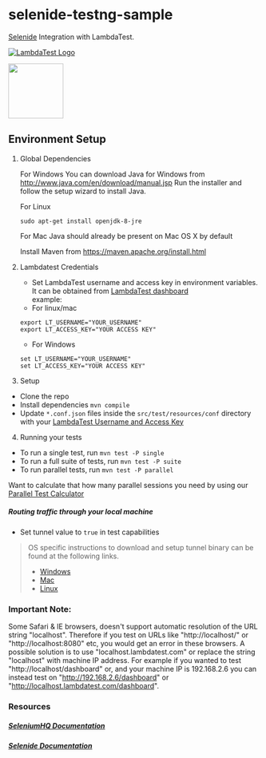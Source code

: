 # selenide-testng-sample

[Selenide](http://selenide.org/) Integration with LambdaTest.

<a href="https://www.automation.lambdatest.com">![LambdaTest Logo](https://www.lambdatest.com/static/images/logo.svg)</a>

<a href="http://selenide.org/"><img src ="http://selenide.org/images/selenide-logo-big.png" height = "110"></a>

## Environment Setup 
1. Global Dependencies
   
   For Windows
   You can download Java for Windows from http://www.java.com/en/download/manual.jsp 
   Run the installer and follow the setup wizard to install Java.
   
   For Linux
   ```
   sudo apt-get install openjdk-8-jre
   ```
   For Mac
   Java should already be present on Mac OS X by default
   
   Install Maven from https://maven.apache.org/install.html
   
2. Lambdatest Credentials
    * Set LambdaTest username and access key in environment variables. It can be obtained from [LambdaTest dashboard](https://automation.lambdatest.com/)    
    example:
    - For linux/mac
    ```
    export LT_USERNAME="YOUR_USERNAME"
    export LT_ACCESS_KEY="YOUR ACCESS KEY"
    
    ```
    - For Windows
    ```
    set LT_USERNAME="YOUR_USERNAME"
    set LT_ACCESS_KEY="YOUR ACCESS KEY"
    
    ```
3. Setup

* Clone the repo
* Install dependencies `mvn compile`
* Update `*.conf.json` files inside the `src/test/resources/conf` directory with your [LambdaTest Username and Access Key](https://accounts.lambdatest.com/profile)

4. Running your tests

- To run a single test, run `mvn test -P single`
- To run a full suite of tests, run `mvn test -P suite`
- To run parallel tests, run `mvn test -P parallel`

 Want to calculate that how many parallel sessions you need by using our [Parallel Test Calculator](https://www.lambdatest.com/concurrency-calculator?ref=github)

#####  Routing traffic through your local machine
- Set tunnel value to `true` in test capabilities
> OS specific instructions to download and setup tunnel binary can be found at the following links.
>    - [Windows](https://www.lambdatest.com/support/docs/display/TD/Local+Testing+For+Windows)
>    - [Mac](https://www.lambdatest.com/support/docs/display/TD/Local+Testing+For+MacOS)
>    - [Linux](https://www.lambdatest.com/support/docs/display/TD/Local+Testing+For+Linux)

### Important Note:
Some Safari & IE browsers, doesn't support automatic resolution of the URL string "localhost". Therefore if you test on URLs like "http://localhost/" or "http://localhost:8080" etc, you would get an error in these browsers. A possible solution is to use "localhost.lambdatest.com" or replace the string "localhost" with machine IP address. For example if you wanted to test "http://localhost/dashboard" or, and your machine IP is 192.168.2.6 you can instead test on "http://192.168.2.6/dashboard" or "http://localhost.lambdatest.com/dashboard".

### Resources

##### [SeleniumHQ Documentation](http://www.seleniumhq.org/docs/)
##### [Selenide Documentation](https://selenide.org/documentation.html)
